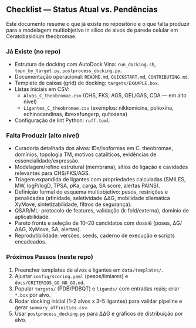 ## Checklist — Status Atual vs. Pendências

Este documento resume o que já existe no repositório e o que falta produzir para a modelagem multiobjetivo in silico de alvos de parede celular em Ceratobasidium theobromae.

### Já Existe (no repo)
- Estrutura de docking com AutoDock Vina: `run_docking.sh`, `topn_by_target.py`, `postprocess_docking.py`.
- Documentação operacional: `README.md`, `QUICKSTART.md`, `CONTRIBUTING.md`.
- Template de caixas (grid) de docking: `targets/EXAMPLE.box`.
- Listas iniciais em CSV:
  - `Alvos_C_theobromae.csv` (CHS, FKS, AGS, GEL/GAS, CDA — em alto nível)
  - `Ligantes_C_theobromae.csv` (exemplos: nikkomicina, polioxina, echinocandinas, ibrexafungerp, quitosana)
- Configuração de lint Python: `ruff.toml`.

### Falta Produzir (alto nível)
- Curadoria detalhada dos alvos: IDs/isoformas em C. theobromae, domínios, topologia TM, motivos catalíticos, evidências de essencialidade/expressão.
- Modelagem/refino estrutural (membrana), sítios de ligação e cavidades relevantes para CHS/FKS/AGS.
- Triagem expandida de ligantes com propriedades calculadas (SMILES, MW, logP/logD, TPSA, pKa, carga, SA score, alertas PAINS).
- Definição formal do esquema multiobjetivo: pesos, restrições e penalidades (afinidade, seletividade ΔΔG, mobilidade xilemática XyMove, sintetizabilidade, filtros de segurança).
- QSAR/ML: protocolo de features, validação (k-fold/externa), domínio de aplicabilidade.
- Pareto fronts e seleção de 10–20 candidatos com dossiê (poses, ΔG/ΔΔG, XyMove, SA, alertas).
- Reprodutibilidade: versões, seeds, caderno de execução e scripts encadeados.

### Próximos Passos (neste repo)
1) Preencher templates de alvos e ligantes em `data/templates/`.
2) Ajustar `config/scoring.yaml` (pesos/limiares) e `docs/CRITERIOS_GO_NO_GO.md`.
3) Popular `targets/` (PDB/PDBQT) e `ligands/` com entradas reais; criar `*.box` por alvo.
4) Rodar docking inicial (1–2 alvos x 3–5 ligantes) para validar pipeline e gerar `summary_affinities.csv`.
5) Usar `postprocess_docking.py` para ΔΔG e gráficos de distribuição por alvo.

